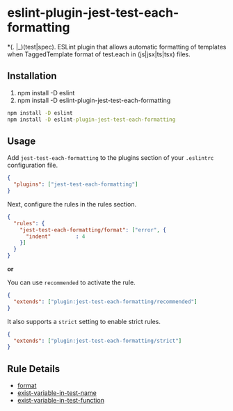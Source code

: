 # eslint-plugin-jest-test-each-formatting

*(\. |_)(test|spec). ESLint plugin that allows automatic formatting of templates when TaggedTemplate format of test.each in (js|jsx|ts|tsx) files.

## Installation

1. npm install -D eslint 
2. npm install -D eslint-plugin-jest-test-each-formatting 

```cmd
npm install -D eslint
npm install -D eslint-plugin-jest-test-each-formatting
```

## Usage

Add `jest-test-each-formatting` to the plugins section of your `.eslintrc` configuration file.

```json
{
  "plugins": ["jest-test-each-formatting"]
}
```

Next, configure the rules in the rules section.

```json
{
  "rules": {
    "jest-test-each-formatting/format": ["error", {
      "indent"        : 4
    }]
  }
}
```

__or__

You can use `recommended` to activate the rule.

```json
{
  "extends": ["plugin:jest-test-each-formatting/recommended"]
}
```

It also supports a `strict` setting to enable strict rules.

```json
{
  "extends": ["plugin:jest-test-each-formatting/strict"]
}
```

## Rule Details

- [format](docs/format.md)
- [exist-variable-in-test-name](docs/exist-variable-in-test-name.md)
- [exist-variable-in-test-function](docs/exist-variable-in-test-function.md)
